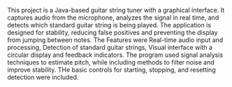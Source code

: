 This project is a Java-based guitar string tuner with a graphical interface. 
It captures audio from the microphone, analyzes the signal in real time, and detects which standard guitar string is being played.
The application is designed for stability, reducing false positives and preventing the display from jumping between notes.
The Features were Real-time audio input and processing, Detection of standard guitar strings, Visual interface with a circular display and feedback indicators.
The program used signal analysis techniques to estimate pitch, while including methods to filter noise and improve stability.
  THe basic controls for starting, stopping, and resetting detection were included.
